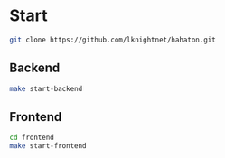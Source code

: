 <h1>Start</h1>

```sh
git clone https://github.com/lknightnet/hahaton.git
```


<h2>Backend</h2>

```sh
make start-backend
```

<h2>Frontend</h2>

```sh
cd frontend
make start-frontend
```

